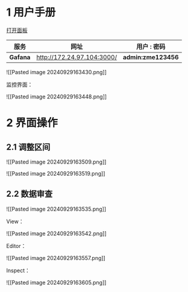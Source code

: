 # 1 用户手册

[打开面板](http://127.0.0.1:3000/d/bdld58hr6p9tsd/zmebot?orgId=1&refresh=5s)

| 服务         | 网址                         | 用户 : 密码             |
| ---------- | -------------------------- | ------------------- |
| **Gafana** | http://172.24.97.104:3000/ | **admin:zme123456** |

![[Pasted image 20240929163430.png]]

监控界面：

![[Pasted image 20240929163448.png]]
# 2 界面操作

## 2.1 调整区间

![[Pasted image 20240929163509.png]]

![[Pasted image 20240929163519.png]]
## 2.2 数据审查

![[Pasted image 20240929163535.png]]

View：

![[Pasted image 20240929163542.png]]

Editor：

![[Pasted image 20240929163557.png]]

Inspect：

![[Pasted image 20240929163605.png]]